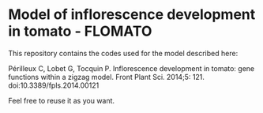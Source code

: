 # Model of inflorescence development in tomato - FLOMATO

This repository contains the codes used for the model described here:

Périlleux C, Lobet G, Tocquin P. Inflorescence development in tomato: gene functions within a zigzag model. Front Plant Sci. 2014;5: 121. doi:10.3389/fpls.2014.00121

Feel free to reuse it as you want.

